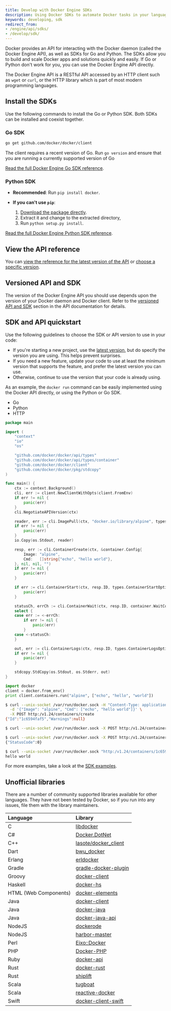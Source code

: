 ```yaml
---
title: Develop with Docker Engine SDKs
description: Using Docker SDKs to automate Docker tasks in your language of choice
keywords: developing, sdk
redirect_from:
- /engine/api/sdks/
- /develop/sdk/
---
```


Docker provides an API for interacting with the Docker daemon (called the Docker
Engine API), as well as SDKs for Go and Python. The SDKs allow you to build and
scale Docker apps and solutions quickly and easily. If Go or Python don't work
for you, you can use the Docker Engine API directly.

The Docker Engine API is a RESTful API accessed by an HTTP client such as `wget` or
`curl`, or the HTTP library which is part of most modern programming languages.

## Install the SDKs

Use the following commands to install the Go or Python SDK. Both SDKs can be
installed and coexist together.

### Go SDK

```bash
go get github.com/docker/docker/client
```

The client requires a recent version of Go. Run `go version` and ensure that you 
are running a currently supported version of Go


[Read the full Docker Engine Go SDK reference](https://godoc.org/github.com/docker/docker/client).

### Python SDK

- **Recommended**: Run `pip install docker`.

- **If you can't use `pip`**:

  1.  [Download the package directly](https://pypi.python.org/pypi/docker/).
  2.  Extract it and change to the extracted directory,
  3.  Run `python setup.py install`.

[Read the full Docker Engine Python SDK reference](https://docker-py.readthedocs.io/).

## View the API reference

You can
[view the reference for the latest version of the API](/engine/api/latest/)
or [choose a specific version](/engine/api/version-history/).

## Versioned API and SDK

The version of the Docker Engine API you should use depends upon the version of
your Docker daemon and Docker client. Refer to the [versioned API and SDK](/engine/api/#versioned-api-and-sdk)
section in the API documentation for details.

## SDK and API quickstart

Use the following guidelines to choose the SDK or API version to use in your
code:

- If you're starting a new project, use the
  [latest version](/engine/api/latest/), but do specify the version you are
  using. This helps prevent surprises.
- If you need a new feature, update your code to use at least the minimum version
  that supports the feature, and prefer the latest version you can use.
- Otherwise, continue to use the version that your code is already using.

As an example, the `docker run` command can be easily implemented using the
Docker API directly, or using the Python or Go SDK.

<ul class="nav nav-tabs">
  <li class="active"><a data-toggle="tab" data-target="#go">Go</a></li>
  <li><a data-toggle="tab" data-target="#python">Python</a></li>
  <li><a data-toggle="tab" data-target="#curl">HTTP</a></li>
</ul>
<div class="tab-content">

  <div id="go" class="tab-pane fade in active" markdown="1">

```go
package main

import (
	"context"
	"io"
	"os"

	"github.com/docker/docker/api/types"
	"github.com/docker/docker/api/types/container"
	"github.com/docker/docker/client"
	"github.com/docker/docker/pkg/stdcopy"
)

func main() {
    ctx := context.Background()
    cli, err := client.NewClientWithOpts(client.FromEnv)
    if err != nil {
        panic(err)
    }
    cli.NegotiateAPIVersion(ctx)

    reader, err := cli.ImagePull(ctx, "docker.io/library/alpine", types.ImagePullOptions{})
    if err != nil {
        panic(err)
    }
    io.Copy(os.Stdout, reader)

    resp, err := cli.ContainerCreate(ctx, &container.Config{
        Image: "alpine",
        Cmd:   []string{"echo", "hello world"},
    }, nil, nil, "")
    if err != nil {
        panic(err)
    }

    if err := cli.ContainerStart(ctx, resp.ID, types.ContainerStartOptions{}); err != nil {
        panic(err)
    }

    statusCh, errCh := cli.ContainerWait(ctx, resp.ID, container.WaitConditionNotRunning)
    select {
    case err := <-errCh:
        if err != nil {
            panic(err)
        }
    case <-statusCh:
    }

    out, err := cli.ContainerLogs(ctx, resp.ID, types.ContainerLogsOptions{ShowStdout: true})
    if err != nil {
        panic(err)
    }

    stdcopy.StdCopy(os.Stdout, os.Stderr, out)
}
```

  </div>
  <div id="python" class="tab-pane fade" markdown="1">

```python
import docker
client = docker.from_env()
print client.containers.run("alpine", ["echo", "hello", "world"])
```

  </div>
  <div id="curl" class="tab-pane fade" markdown="1">

```bash
$ curl --unix-socket /var/run/docker.sock -H "Content-Type: application/json" \
  -d '{"Image": "alpine", "Cmd": ["echo", "hello world"]}' \
  -X POST http:/v1.24/containers/create
{"Id":"1c6594faf5","Warnings":null}

$ curl --unix-socket /var/run/docker.sock -X POST http:/v1.24/containers/1c6594faf5/start

$ curl --unix-socket /var/run/docker.sock -X POST http:/v1.24/containers/1c6594faf5/wait
{"StatusCode":0}

$ curl --unix-socket /var/run/docker.sock "http:/v1.24/containers/1c6594faf5/logs?stdout=1"
hello world
```

  </div>
</div>

For more examples, take a look at the [SDK examples](/engine/api/sdk/examples.md).

## Unofficial libraries

There are a number of community supported libraries available for other
languages. They have not been tested by Docker, so if you run into any issues,
file them with the library maintainers.

| Language              | Library                                                                     |
|:----------------------|:----------------------------------------------------------------------------|
| C                     | [libdocker](https://github.com/danielsuo/libdocker)                         |
| C#                    | [Docker.DotNet](https://github.com/ahmetalpbalkan/Docker.DotNet)            |
| C++                   | [lasote/docker_client](https://github.com/lasote/docker_client)             |
| Dart                  | [bwu_docker](https://github.com/bwu-dart/bwu_docker)                        |
| Erlang                | [erldocker](https://github.com/proger/erldocker)                            |
| Gradle                | [gradle-docker-plugin](https://github.com/gesellix/gradle-docker-plugin)    |
| Groovy                | [docker-client](https://github.com/gesellix/docker-client)                  |
| Haskell               | [docker-hs](https://github.com/denibertovic/docker-hs)                      |
| HTML (Web Components) | [docker-elements](https://github.com/kapalhq/docker-elements)               |
| Java                  | [docker-client](https://github.com/spotify/docker-client)                   |
| Java                  | [docker-java](https://github.com/docker-java/docker-java)                   |
| Java                  | [docker-java-api](https://github.com/amihaiemil/docker-java-api)            |
| NodeJS                | [dockerode](https://github.com/apocas/dockerode)                            |
| NodeJS                | [harbor-master](https://github.com/arhea/harbor-master)                     |
| Perl                  | [Eixo::Docker](https://github.com/alambike/eixo-docker)                     |
| PHP                   | [Docker-PHP](https://github.com/docker-php/docker-php)                      |
| Ruby                  | [docker-api](https://github.com/swipely/docker-api)                         |
| Rust                  | [docker-rust](https://github.com/abh1nav/docker-rust)                       |
| Rust                  | [shiplift](https://github.com/softprops/shiplift)                           |
| Scala                 | [tugboat](https://github.com/softprops/tugboat)                             |
| Scala                 | [reactive-docker](https://github.com/almoehi/reactive-docker)               |
| Swift                 | [docker-client-swift](https://github.com/valeriomazzeo/docker-client-swift) |
